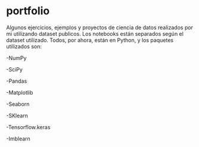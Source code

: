 # portfolio
Algunos ejercicios, ejemplos y proyectos de ciencia de datos realizados por mi utilizando dataset publicos. Los notebooks están separados según el dataset utilizado. 
Todos, por ahora, están en Python, y los paquetes utilizados son:

  -NumPy
  
  -SciPy
	
  -Pandas
	
  -Matplotlib
	
  -Seaborn
	
  -SKlearn
	
  -Tensorflow.keras
	
  -Imblearn

